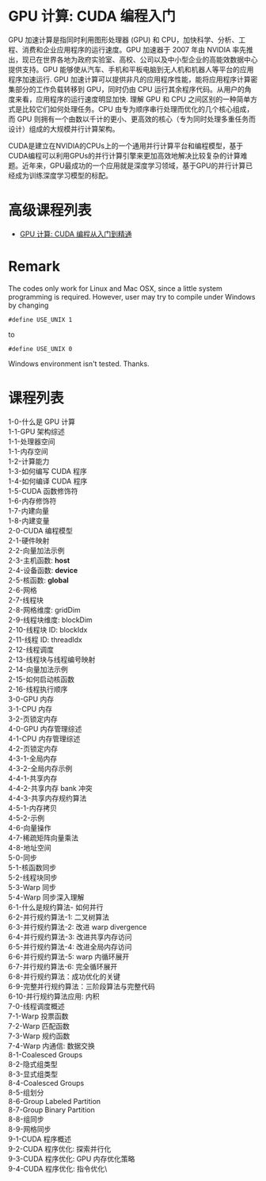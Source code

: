 # GPU 计算: CUDA 编程入门

GPU 加速计算是指同时利用图形处理器 (GPU) 和 CPU，加快科学、分析、工程、消费和企业应用程序的运行速度。GPU 加速器于 2007 年由 NVIDIA 率先推出，现已在世界各地为政府实验室、高校、公司以及中小型企业的高能效数据中心提供支持。GPU 能够使从汽车、手机和平板电脑到无人机和机器人等平台的应用程序加速运行.
GPU 加速计算可以提供非凡的应用程序性能，能将应用程序计算密集部分的工作负载转移到 GPU，同时仍由 CPU 运行其余程序代码。从用户的角度来看，应用程序的运行速度明显加快. 理解 GPU 和 CPU 之间区别的一种简单方式是比较它们如何处理任务。CPU 由专为顺序串行处理而优化的几个核心组成，而 GPU 则拥有一个由数以千计的更小、更高效的核心（专为同时处理多重任务而设计）组成的大规模并行计算架构。


CUDA是建立在NVIDIA的CPUs上的一个通用并行计算平台和编程模型，基于CUDA编程可以利用GPUs的并行计算引擎来更加高效地解决比较复杂的计算难题。近年来，GPU最成功的一个应用就是深度学习领域，基于GPU的并行计算已经成为训练深度学习模型的标配。


# 高级课程列表
* [GPU 计算: CUDA 编程从入门到精通](https://www.udemy.com/course/cuda-yxp/?couponCode=064748E49AF03019A837)


# Remark
The codes only work for Linux and Mac OSX, since a little system programming is required. However, user may
try to compile under Windows by changing
```
#define USE_UNIX 1
```
to 
```
#define USE_UNIX 0
```

Windows environment isn't tested. Thanks.


# 课程列表

1-0-什么是 GPU 计算\
1-1-GPU 架构综述\
1-1-处理器空间\
1-1-内存空间\
1-2-计算能力\
1-3-如何编写 CUDA 程序\
1-4-如何编译 CUDA 程序\
1-5-CUDA 函数修饰符\
1-6-内存修饰符\
1-7-内建向量\
1-8-内建变量\
2-0-CUDA 编程模型\
2-1-硬件映射\
2-2-向量加法示例\
2-3-主机函数: __host__\
2-4-设备函数: __device__\
2-5-核函数: __global__\
2-6-网格\
2-7-线程块\
2-8-网格维度: gridDim\
2-9-线程块维度: blockDim\
2-10-线程块 ID: blockIdx\
2-11-线程 ID: threadIdx\
2-12-线程调度\
2-13-线程块与线程编号映射\
2-14-向量加法示例\
2-15-如何启动核函数\
2-16-线程执行顺序\
3-0-GPU 内存\
3-1-CPU 内存\
3-2-页锁定内存\
4-0-GPU 内存管理综述\
4-1-CPU 内存管理综述\
4-2-页锁定内存\
4-3-1-全局内存\
4-3-2-全局内存示例\
4-4-1-共享内存\
4-4-2-共享内存 bank 冲突\
4-4-3-共享内存规约算法\
4-5-1-内存拷贝\
4-5-2-示例\
4-6-向量操作\
4-7-稀疏矩阵向量乘法\
4-8-地址空间\
5-0-同步\
5-1-核函数同步\
5-2-线程块同步\
5-3-Warp 同步\
5-4-Warp 同步深入理解\
6-1-什么是规约算法- 如何并行\
6-2-并行规约算法-1: 二叉树算法\
6-3-并行规约算法-2: 改进 warp divergence\
6-4-并行规约算法-3: 改进共享内存访问\
6-5-并行规约算法-4: 改进全局内存访问\
6-6-并行规约算法-5: warp 内循环展开\
6-7-并行规约算法-6: 完全循环展开\
6-8-并行规约算法：成功优化的关键\
6-9-完整并行规约算法：三阶段算法与完整代码\
6-10-并行规约算法应用: 内积\
7-0-线程调度概述\
7-1-Warp 投票函数\
7-2-Warp 匹配函数\
7-3-Warp 规约函数\
7-4-Warp 内通信: 数据交换\
8-1-Coalesced Groups\
8-2-隐式组类型\
8-3-显式组类型\
8-4-Coalesced Groups\
8-5-组划分\
8-6-Group Labeled Partition\
8-7-Group Binary Partition\
8-8-组同步\
8-9-网格同步\
9-1-CUDA 程序概述\
9-2-CUDA 程序优化: 探索并行化\
9-3-CUDA 程序优化: GPU 内存优化策略\
9-4-CUDA 程序优化: 指令优化\
